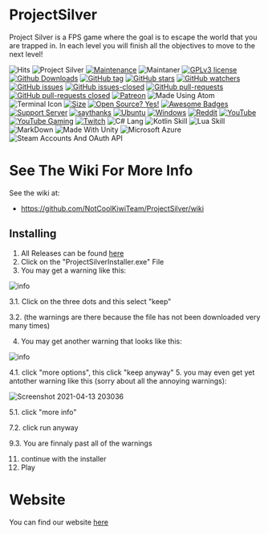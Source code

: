 # ProjectSilver
Project Silver is a FPS game where the goal is to escape the world that you are trapped in. In each level you will finish all the objectives to move to the next level!

![Hits](https://hitcounter.pythonanywhere.com/count/tag.svg?url=https://github.com/NotCoolKiwiTeam/ProjectSilver)
![Project Silver](https://badgen.net/badge/ProjectSilver/KiwiTeam/green?icon=github)
[![Maintenance](https://img.shields.io/badge/Maintained%3F-yes-green.svg)](https://github.com/NotCoolKiwiTeam/ProjectSilver/graphs/commit-activity)
![Maintaner](https://img.shields.io/badge/maintainer-NotCoolKiwi-blue)
[![GPLv3 license](https://img.shields.io/badge/License-GPLv3-blue.svg)](http://perso.crans.org/besson/LICENSE.html)
[![Github Downloads](https://img.shields.io/github/downloads/NotCoolKiwiTeam/ProjectSilver/total.svg)](https://github.com/NotCoolKiwiTeam/ProjectSilver/releases/)
[![GitHub tag](https://img.shields.io/github/tag/NotCoolKiwiTeam/ProjectSilver.svg)](https://GitHub.com/NotCoolKiwiTeam/ProjectSilver/tags/)
[![GitHub stars](https://img.shields.io/github/stars/NotCoolKiwiTeam/ProjectSilver.svg?style=social&label=Star&maxAge=2592000)](https://GitHub.comNotCoolKiwiTeam/ProjectSilver/stargazers/)
[![GitHub watchers](https://img.shields.io/github/watchers/NotCoolKiwiTeam/ProjectSilver.svg?style=social&label=Watch&maxAge=2592000)](https://GitHub.com/NotCoolKiwiTeam/ProjectSilver/watchers/)
[![GitHub issues](https://img.shields.io/github/issues/NotCoolKiwiTeam/ProjectSilver.svg)](https://GitHub.com/NotCoolKiwiTeam/ProjectSilver/issues/)
[![GitHub issues-closed](https://img.shields.io/github/issues-closed/NotCoolKiwiTeam/ProjectSilver.svg)](https://GitHub.com/NotCoolKiwiTeam/ProjectSilver/issues?q=is%3Aissue+is%3Aclosed)
[![GitHub pull-requests](https://img.shields.io/github/issues-pr/NotCoolKiwiTeam/ProjectSilver.svg)](https://GitHub.com/NotCoolKiwiTeam/ProjectSilver/pull/)
[![GitHub pull-requests closed](https://img.shields.io/github/issues-pr-closed/NotCoolKiwiTeam/ProjectSilver.svg)](https://GitHub.com/NotCoolKiwiTeam/ProjectSilver/pull/)
[![Patreon](https://img.shields.io/badge/Patreon-F96854?style=for-the-badge&logo=patreon&logoColor=white)](patreon.com/KiwiTeam)
![Made Using Atom](https://badgen.net/badge/icon/atom?icon=atom&label)
![Terminal Icon](https://badgen.net/badge/icon/terminal?icon=terminal&label)
[![Size](https://badge-size.herokuapp.com/NotCoolKiwiTeam/ProjectSilver)](https://github.com/NotCoolKiwiTeam/ProjectSilver)
[![Open Source? Yes!](https://badgen.net/badge/Open%20Source%20%3F/Yes%21/blue?icon=github)](https://github.com/NotCoolKiwi/badges/)
[![Awesome Badges](https://img.shields.io/badge/badges-awesome-green.svg)](https://github.com/NotCoolKiwi/badges)
[![Support Server](https://img.shields.io/discord/687418715859451904.svg?color=7289da&label=KiwiTeam&logo=discord&style=flat-square)](https://discord.gg/dtT5FFwwGn)
[![saythanks](https://img.shields.io/badge/say-thanks-ff69b4.svg)](https://patreon.com/KiwiTeam)
[![Ubuntu](https://img.shields.io/badge/Ubuntu-E95420?style=for-the-badge&logo=ubuntu&logoColor=white)](https://kiwiteam.org)
[![Windows](https://img.shields.io/badge/Windows-0078D6?style=for-the-badge&logo=windows&logoColor=white)](https://kiwiteam.org)
[![Reddit](https://img.shields.io/badge/Reddit-FF4500?style=for-the-badge&logo=reddit&logoColor=white)](https://www.reddit.com/r/KiwiTeamCode/)
[![YouTube](https://img.shields.io/badge/YouTube-FF0000?style=for-the-badge&logo=youtube&logoColor=white)](https://www.youtube.com/channel/UCeJt0tP7Gz6H1NR8iuGbyvQ)
[![YouTube Gaming](https://img.shields.io/badge/YouTube_Gaming-FF0000?style=for-the-badge&logo=youtube-gaming&logoColor=white)](https://www.youtube.com/channel/UCLQoNVR-sTdjLPBZdMK4MMw)
[![Twitch](https://img.shields.io/badge/Twitch-9146FF?style=for-the-badge&logo=twitch&logoColor=white)](https://www.twitch.tv/kiwiteamllc)
![C# Lang](https://img.shields.io/badge/C%23-239120?style=for-the-badge&logo=c-sharp&logoColor=white)
![Kotlin Skill](https://img.shields.io/badge/Kotlin-0095D5?&style=for-the-badge&logo=kotlin&logoColor=white)
![Lua Skill](https://img.shields.io/badge/Lua-2C2D72?style=for-the-badge&logo=lua&logoColor=white)
![MarkDown](https://img.shields.io/badge/Markdown-000000?style=for-the-badge&logo=markdown&logoColor=white)
![Made With Unity](https://img.shields.io/badge/Unity-100000?style=for-the-badge&logo=unity&logoColor=white)
![Microsoft Azure](https://img.shields.io/badge/Microsoft_Azure-0089D6?style=for-the-badge&logo=microsoft-azure&logoColor=white)
![Steam Accounts And OAuth API](https://img.shields.io/badge/Steam-000000?style=for-the-badge&logo=steam&logoColor=white)

# See The Wiki For More Info #
See the wiki at:
- https://github.com/NotCoolKiwiTeam/ProjectSilver/wiki

## Installing

1. All Releases can be found [here](https://github.com/NotCoolKiwiTeam/ProjectSilver/releases)
2. Click on the "ProjectSilverInstaller.exe" File
3. You may get a warning like this:

![info](https://user-images.githubusercontent.com/60015960/114640452-c723bb80-9c95-11eb-8a04-713003da3007.png)

3.1. Click on the three dots and this select "keep"

3.2. (the warnings are there because the file has not been downloaded very many times)

4. You may get another warning that looks like this:

![info](https://user-images.githubusercontent.com/60015960/114640715-4a451180-9c96-11eb-870a-8985999b8136.png)

4.1. click "more options", this click "keep anyway"
5. you may even get yet antother warning like this (sorry about all the annoying warnings):

![Screenshot 2021-04-13 203036](https://user-images.githubusercontent.com/60015960/114641187-3bab2a00-9c97-11eb-9b30-4f903eb22257.png)

5.1. click "more info"

7.2. click run anyway

9.3. You are finnaly past all of the warnings

11. continue with the installer
12. Play


Website
=

You can find our website [here](https://kiwiteam.org)
